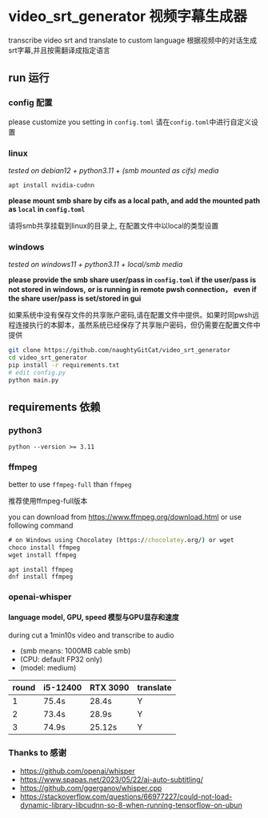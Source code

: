 # video_srt_generator 视频字幕生成器
transcribe video srt and translate to custom language 
根据视频中的对话生成srt字幕,并且按需翻译成指定语言

## run 运行

### config 配置
please customize you setting in `config.toml`
请在`config.toml`中进行自定义设置

### linux
*tested on debian12 + python3.11 + (smb mounted as cifs) media*
```sh
apt install nvidia-cudnn
```
**please mount smb share by cifs as a local path, and add the mounted path as `local` in `config.toml`**

请将smb共享挂载到linux的目录上, 在配置文件中以local的类型设置

### windows
*tested on windows11 + python3.11 + local/smb media*

**please provide the smb share user/pass in `config.toml` if the user/pass is not stored in windows,**
**or  is running in remote pwsh connection， even if the share user/pass is set/stored in gui**

如果系统中没有保存文件的共享账户密码,请在配置文件中提供。如果时同pwsh远程连接执行的本脚本，虽然系统已经保存了共享账户密码，但仍需要在配置文件中提供

```bash
git clone https://github.com/naughtyGitCat/video_srt_generator
cd video_srt_generator
pip install -r requirements.txt 
# edit config.py
python main.py
```

## requirements 依赖

### python3
```
python --version >= 3.11
```

### ffmpeg
better to use `ffmpeg-full` than `ffmpeg`

推荐使用ffmpeg-full版本

you can download from https://www.ffmpeg.org/download.html
or use following command
```bat
# on Windows using Chocolatey (https://chocolatey.org/) or wget
choco install ffmpeg
wget install ffmpeg
```

```shell
apt install ffmpeg
dnf install ffmpeg
```

### openai-whisper
#### language model, GPU, speed 模型与GPU显存和速度

during cut a 1min10s video and transcribe to audio
* (smb means: 1000MB cable smb)
* (CPU: default FP32 only)
* (model: medium)

|round| i5-12400 | RTX 3090 | translate |
| --  |----------|----------|-----------|
|1| 75.4s    | 28.4s    | Y         |
|2| 73.4s    | 28.9s    | Y         |
|3| 74.9s    | 25.12s   | Y         |




### Thanks to 感谢
* https://github.com/openai/whisper
* https://www.spapas.net/2023/05/22/ai-auto-subtitling/
* https://github.com/ggerganov/whisper.cpp
* https://stackoverflow.com/questions/66977227/could-not-load-dynamic-library-libcudnn-so-8-when-running-tensorflow-on-ubun
